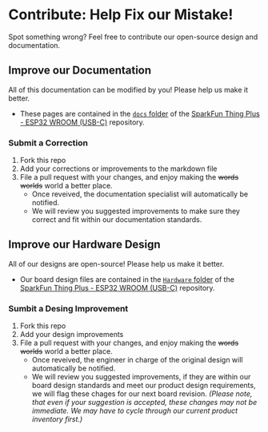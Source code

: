 # Contribute: Help Fix our Mistake!
Spot something wrong? Feel free to contribute our open-source design and documentation.

## Improve our Documentation

All of this documentation can be modified by you! Please help us make it better.

* These pages are contained in the [`docs` folder](https://github.com/sparkfun/SparkFun_Thing_Plus_ESP32_WROOM_C/tree/main/docs) of the [SparkFun Thing Plus - ESP32 WROOM (USB-C)](https://github.com/sparkfun/SparkFun_Thing_Plus_ESP32_WROOM_C) repository.

### Submit a Correction
1. Fork this repo
2. Add your corrections or improvements to the markdown file
3. File a pull request with your changes, and enjoy making the ~~words~~ ~~worlds~~ world a better place.
    * Once reveived, the documentation specialist will automatically be notified.
    * We will review you suggested improvements to make sure they correct and fit within our documentation standards.

## Improve our Hardware Design

All of our designs are open-source! Please help us make it better.

* Our board design files are contained in the [`Hardware` folder](https://github.com/sparkfun/SparkFun_Thing_Plus_ESP32_WROOM_C/tree/main/Hardware) of the [SparkFun Thing Plus - ESP32 WROOM (USB-C)](https://github.com/sparkfun/SparkFun_Thing_Plus_ESP32_WROOM_C) repository. 

### Sumbit a Desing Improvement
1. Fork this repo
2. Add your design improvements
3. File a pull request with your changes, and enjoy making the ~~words~~ ~~worlds~~ world a better place.
    * Once reveived, the engineer in charge of the original design will automatically be notified.
    * We will review you suggested improvements, if they are within our board design standards and meet our product design requirements, we will flag these chages for our next board revision. *(Please note, that even if  your suggestion is accepted, these changes may not be immediate. We may have to cycle through our current product inventory first.)*